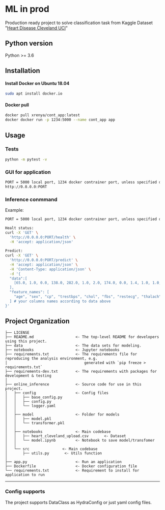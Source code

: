 # ML in prod
Production ready project to solve classification task from Kaggle Dataset "[Heart Disease Cleveland UCI](https://www.kaggle.com/datasets/cherngs/heart-disease-cleveland-uci)"

## Python version 
Python >= 3.6

## Installation
#### Install Docker on Ubuntu 18.04
```bash
sudo apt install docker.io
```
#### Docker pull
```bash
docker pull xrenya/cont_app:latest
docker docker run -p 1234:5000 --name cont_app app
```

## Usage
### Tests
```bash
python -m pytest -v
```
### GUI for application
```bash
PORT = 5000 local port, 1234 docker contrainer port, unless specified differently as stated above
http://0.0.0.0:PORT
```
### Inference conmmand
Example:
```bash
PORT = 5000 local port, 1234 docker contrainer port, unless specified differently as stated above

Healt status:
curl -X 'GET' \
  'http://0.0.0.0:PORT/health' \
  -H 'accept: application/json'
  
Predict:
curl -X 'GET' \
  'http://0.0.0.0:PORT/predict' \
  -H 'accept: application/json' \
  -H 'Content-Type: application/json' \
  -d '{
  "data":[
    [65.0, 1.0, 0.0, 138.0, 282.0, 1.0, 2.0, 174.0, 0.0, 1.4, 1.0, 1.0, 0.0] # your data
  ],
  "feature_names": [
    "age", "sex", "cp", "trestbps", "chol", "fbs", "restecg", "thalach", "exang", "oldpeak", "slope", "ca", "thal"
  ] # your columns names according to data above
}'
```
Project Organization
------------
    ├── LICENSE
    ├── README.md                   <- The top-level README for developers using this project.
    ├── data                        <- The data sets for modeling.
    ├── notebooks                   <- Jupyter notebooks
    ├── requirements.txt            <- The requirements file for reproducing the analysis environment, e.g.
    │                                   generated with `pip freeze > requirements.txt`
    ├── requirements-dev.txt        <- The requirements with packages for development & testing
    │
    ├── online_inference            <- Source code for use in this project.
    │   ├── config                  <- Config files
    │   │   ├── base_config.py          
    │   │   ├── config.py      
    │   │   └── logger.yaml
    │   │ 
    │   ├── model                   <- Folder for models
    │   │   ├── model.pkl
    │   │   └── transformer.pkl
    │   │
    │   ├── notebooks               <- Main codebase
    │   │   ├── heart_cleveland_upload.csv       <- Dataset
    │   │   └── model.ipynb         <- Notebook to save model/transfomer
    │   │
    │   └── src               <- Main codebase
    │       ├── utils.py       <- Utils function
    │
    ├── app.py                      <- Run an application
    ├── Dockerfile                  <- Docker configuration file
    └── requirements.txt            <- Requirement to install for application to run
--------

### Config supports
The project supports DataClass as HydraConfig or just yaml config files.